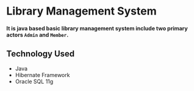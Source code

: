 # Library Management System
#### It is java based basic library management system include two primary actors `Admin` and `Member`. 

## Technology Used
* Java
* Hibernate Framework
* Oracle SQL 11g